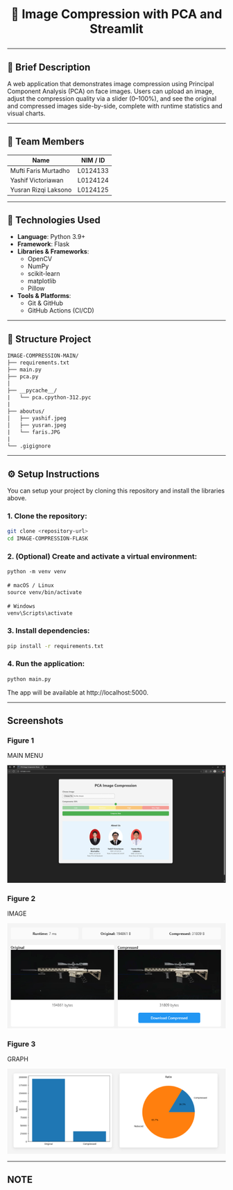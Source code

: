 # <p align="center">🚀 Image Compression with PCA and Streamlit</p>

<!--
<p align="center">
  <a href="[URL_DEMO]" target="_blank">🔍 Live Demo Program</a> ·
</p>
-->

---

## 📖 Brief Description
A web application that demonstrates image compression using Principal Component Analysis (PCA) on face images. Users can upload an image, adjust the compression quality via a slider (0–100%), and see the original and compressed images side-by-side, complete with runtime statistics and visual charts.  

---

## 👥 Team Members

| Name                 | NIM / ID        |
| -------------------  | --------------- |
| Mufti Faris Murtadho | L0124133        |
| Yashif Victoriawan   | L0124124        |
| Yusran Rizqi Laksono | L0124125        |

---

## 🧰 Technologies Used

- **Language**: Python 3.9+
- **Framework**: Flask
- **Libraries & Frameworks**:  
  - OpenCV  
  - NumPy  
  - scikit-learn 
  - matplotlib 
  - Pillow  
- **Tools & Platforms**:  
  - Git & GitHub  
  - GitHub Actions (CI/CD)

---

## 📁 Structure Project

```text
IMAGE-COMPRESSION-MAIN/
├── requirements.txt
├── main.py
├── pca.py
│
├── __pycache__/
|   └── pca.cpython-312.pyc
|
├── aboutus/
│   ├── yashif.jpeg
│   ├── yusran.jpeg
|   └── faris.JPG
|
└── .gigignore
```
---

## ⚙️ Setup Instructions

You can setup your project by cloning this repository and install the libraries above.

### 1. Clone the repository:
```bash
git clone <repository-url>
cd IMAGE-COMPRESSION-FLASK
```
### 2. (Optional) Create and activate a virtual environment:
<pre markdown><code>python -m venv venv

# macOS / Linux
source venv/bin/activate

# Windows
venv\Scripts\activate
</code></pre>  

### 3. Install dependencies:

```bash
pip install -r requirements.txt
```
### 4. Run the application:

```bash
python main.py
```

The app will be available at http://localhost:5000.

---

## Screenshots
### Figure 1
MAIN MENU

![Figure 1: Main Menu](ss/mainmenu.png)

### Figure 2
IMAGE

![Figure 2: Result](ss/image.png)

### Figure 3
GRAPH

![Figure 3: Result](ss/graph.png)

---

## NOTE
